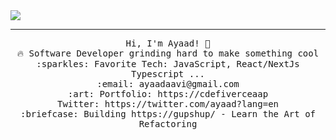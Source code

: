 <img src="[https://raw.githubusercontent.com/saadpasta/saadpasta/master/Banner%20.png](https://www.canva.com/design/DAGT349XeZs/iPWrSp5w5tFosy6DdrswLQ/edit?utm_content=DAGT349XeZs&utm_campaign=designshare&utm_medium=link2&utm_source=sharebutton)"/>
 <hr></hr>
<p align="center">
  <samp>
    Hi, I'm Ayaad! 👋 <br>
    🔥 Software Developer grinding hard to make something cool  <br>
    :sparkles: Favorite Tech: JavaScript, React/NextJs Typescript ... <br>
    :email:	ayaadaavi@gmail.com <br>
    :art: Portfolio: https://cdefiverceaap <br>
                Twitter: https://twitter.com/ayaad?lang=en<br>
  :briefcase: Building https://gupshup/ - Learn the Art of Refactoring <br>

  </samp>
</p>

